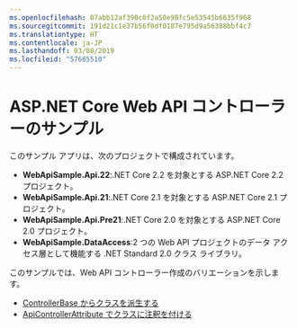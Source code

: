 ```yaml
---
ms.openlocfilehash: 07abb12af390c0f2a50e98fc5e53545b6635f968
ms.sourcegitcommit: 191d21c1e37b56f0df0187e795d9a56388bbf4c7
ms.translationtype: HT
ms.contentlocale: ja-JP
ms.lasthandoff: 03/08/2019
ms.locfileid: "57665510"
---
```

# <a name="aspnet-core-web-api-controller-sample"></a>ASP.NET Core Web API コントローラーのサンプル

このサンプル アプリは、次のプロジェクトで構成されています。

- **WebApiSample.Api.22**:.NET Core 2.2 を対象とする ASP.NET Core 2.2 プロジェクト。
- **WebApiSample.Api.21**:.NET Core 2.1 を対象とする ASP.NET Core 2.1 プロジェクト。
- **WebApiSample.Api.Pre21**:.NET Core 2.0 を対象とする ASP.NET Core 2.0 プロジェクト。
- **WebApiSample.DataAccess**:2 つの Web API プロジェクトのデータ アクセス層として機能する .NET Standard 2.0 クラス ライブラリ。

このサンプルでは、Web API コントローラー作成のバリエーションを示します。

- [ControllerBase からクラスを派生する](https://docs.microsoft.com/aspnet/core/web-api#derive-class-from-controllerbase)
- [ApiControllerAttribute でクラスに注釈を付ける](https://docs.microsoft.com/aspnet/core/web-api#annotate-class-with-apicontrollerattribute)
